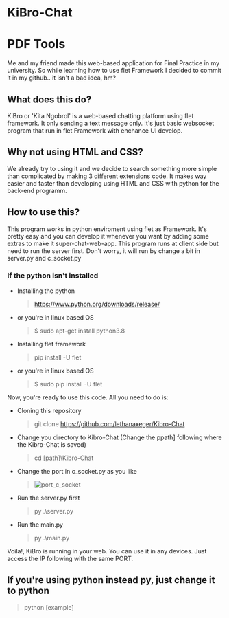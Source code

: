 # KiBro-Chat

# PDF Tools
Me and my friend made this web-based application for Final Practice in my university. So while learning how to use flet Framework I decided to commit it in my github.. it isn't a bad idea, hm?

## What does this do?
KiBro or 'Kita Ngobrol' is a web-based chatting platform using flet framework. It only sending a text message only. It's just basic websocket program that run in flet Framework with enchance UI develop.

## Why not using HTML and CSS?
We already try to using it and we decide to search something more simple than complicated by making 3 different extensions code. It makes way easier and faster than developing using HTML and CSS with python for the back-end programm.

## How to use this?
This program works in python enviroment using flet as Framework. It's pretty easy and you can develop it whenever you want by adding some extras to make it super-chat-web-app. This program runs at client side but need to run the server first. Don't worry, it will run by change a bit in server.py and c_socket.py

### If the python isn't installed
- Installing the python
  > https://www.python.org/downloads/release/
- or you're in linux based OS
  > $ sudo apt-get install python3.8

- Installing flet framework
  > pip install -U flet
- or you're in linux based OS
  > $ sudo pip install -U flet

Now, you're ready to use this code. All you need to do is:
- Cloning this repository
  > git clone https://github.com/lethanaxeger/Kibro-Chat
  
- Change you directory to Kibro-Chat (Change the ppath] following where the Kibro-Chat is saved)
  > cd [path]\Kibro-Chat
  
- Change the port in c_socket.py as you like
  > ![port_c_socket](https://github.com/lethanaxeger/KiBro-Chat/assets/53499521/8144fe33-3a06-4839-9931-a8b47e84a516)
  
- Run the server.py first
  > py .\server.py
  
- Run the main.py
  > py .\main.py

Voila!, KiBro is running in your web. You can use it in any devices. Just access the IP following with the same PORT.
  
## If you're using python instead py, just change it to python
  > python [example]
